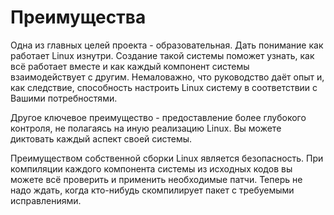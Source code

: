# Преимущества

Одна из главных целей проекта - образовательная. Дать понимание как работает Linux изнутри. Создание такой системы поможет узнать, как всё работает вместе и как каждый компонент системы взаимодействует с другим. Немаловажно, что руководство даёт опыт и, как следствие, способность настроить Linux систему в соответствии с Вашими потребностями.

Другое ключевое преимущество - предоставление более глубокого контроля, не полагаясь на иную реализацию Linux. Вы можете диктовать каждый аспект своей системы.

Преимуществом собственной сборки Linux является безопасность. При компиляции каждого компонента системы из исходных кодов вы можете всё проверить и применить необходимые патчи. Теперь не надо ждать, когда кто-нибудь скомпилирует пакет с требуемыми исправлениями. 
